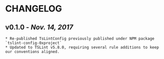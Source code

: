 # CHANGELOG

v0.1.0 - _Nov. 14, 2017_
------------------------
    * Re-published TsLintConfig previously published under NPM package `tslint-config-0xproject`
    * Updated to TSLint v5.8.0, requiring several rule additions to keep our conventions aligned.
